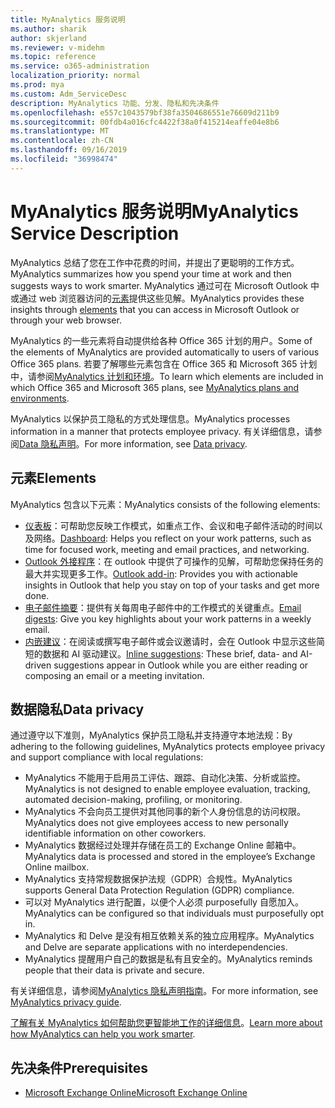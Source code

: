 ```yaml
---
title: MyAnalytics 服务说明
ms.author: sharik
author: skjerland
ms.reviewer: v-midehm
ms.topic: reference
ms.service: o365-administration
localization_priority: normal
ms.prod: mya
ms.custom: Adm_ServiceDesc
description: MyAnalytics 功能、分发、隐私和先决条件
ms.openlocfilehash: e557c1043579bf38fa3504686551e76609d211b9
ms.sourcegitcommit: 00fdb4a016cfc4422f38a0f415214eaffe04e8b6
ms.translationtype: MT
ms.contentlocale: zh-CN
ms.lasthandoff: 09/16/2019
ms.locfileid: "36998474"
---
```

# <a name="myanalytics-service-description"></a><span data-ttu-id="45320-103">MyAnalytics 服务说明</span><span class="sxs-lookup"><span data-stu-id="45320-103">MyAnalytics Service Description</span></span>

<span data-ttu-id="45320-104">MyAnalytics 总结了您在工作中花费的时间，并提出了更聪明的工作方式。</span><span class="sxs-lookup"><span data-stu-id="45320-104">MyAnalytics summarizes how you spend your time at work and then suggests ways to work smarter.</span></span> <span data-ttu-id="45320-105">MyAnalytics 通过可在 Microsoft Outlook 中或通过 web 浏览器访问的[元素](#elements)提供这些见解。</span><span class="sxs-lookup"><span data-stu-id="45320-105">MyAnalytics provides these insights through [elements](#elements) that you can access in Microsoft Outlook or through your web browser.</span></span>

<span data-ttu-id="45320-106">MyAnalytics 的一些元素将自动提供给各种 Office 365 计划的用户。</span><span class="sxs-lookup"><span data-stu-id="45320-106">Some of the elements of MyAnalytics are provided automatically to users of various Office 365 plans.</span></span> <span data-ttu-id="45320-107">若要了解哪些元素包含在 Office 365 和 Microsoft 365 计划中，请参阅[MyAnalytics 计划和环境](https://docs.microsoft.com/workplace-analytics/myanalytics/overview/plans-environments)。</span><span class="sxs-lookup"><span data-stu-id="45320-107">To learn which elements are included in which Office 365 and Microsoft 365 plans, see [MyAnalytics plans and environments](https://docs.microsoft.com/workplace-analytics/myanalytics/overview/plans-environments).</span></span>  

<span data-ttu-id="45320-108">MyAnalytics 以保护员工隐私的方式处理信息。</span><span class="sxs-lookup"><span data-stu-id="45320-108">MyAnalytics processes information in a manner that protects employee privacy.</span></span> <span data-ttu-id="45320-109">有关详细信息，请参阅[Data 隐私声明](#data-privacy)。</span><span class="sxs-lookup"><span data-stu-id="45320-109">For more information, see [Data privacy](#data-privacy).</span></span>

## <a name="elements"></a><span data-ttu-id="45320-110">元素</span><span class="sxs-lookup"><span data-stu-id="45320-110">Elements</span></span>

<span data-ttu-id="45320-111">MyAnalytics 包含以下元素：</span><span class="sxs-lookup"><span data-stu-id="45320-111">MyAnalytics consists of the following elements:</span></span>

* <span data-ttu-id="45320-112">[仪表板](https://docs.microsoft.com/workplace-analytics/myanalytics/use/dashboard-2)：可帮助您反映工作模式，如重点工作、会议和电子邮件活动的时间以及网络。</span><span class="sxs-lookup"><span data-stu-id="45320-112">[Dashboard](https://docs.microsoft.com/workplace-analytics/myanalytics/use/dashboard-2): Helps you reflect on your work patterns, such as time for focused work, meeting and email practices, and networking.</span></span>
* <span data-ttu-id="45320-113">[Outlook 外接程序](https://docs.microsoft.com/workplace-analytics/myanalytics/use/add-in)：在 outlook 中提供了可操作的见解，可帮助您保持任务的最大并实现更多工作。</span><span class="sxs-lookup"><span data-stu-id="45320-113">[Outlook add-in](https://docs.microsoft.com/workplace-analytics/myanalytics/use/add-in): Provides you with actionable insights in Outlook that help you stay on top of your tasks and get more done.</span></span>
* <span data-ttu-id="45320-114">[电子邮件摘要](https://docs.microsoft.com/workplace-analytics/myanalytics/use/email-digest-2)：提供有关每周电子邮件中的工作模式的关键重点。</span><span class="sxs-lookup"><span data-stu-id="45320-114">[Email digests](https://docs.microsoft.com/workplace-analytics/myanalytics/use/email-digest-2): Give you key highlights about your work patterns in a weekly email.</span></span>
* <span data-ttu-id="45320-115">[内嵌建议](https://docs.microsoft.com/workplace-analytics/myanalytics/use/mya-notifications)：在阅读或撰写电子邮件或会议邀请时，会在 Outlook 中显示这些简短的数据和 AI 驱动建议。</span><span class="sxs-lookup"><span data-stu-id="45320-115">[Inline suggestions](https://docs.microsoft.com/workplace-analytics/myanalytics/use/mya-notifications): These brief, data- and AI-driven suggestions appear in Outlook while you are either reading or composing an email or a meeting invitation.</span></span>

## <a name="data-privacy"></a><span data-ttu-id="45320-116">数据隐私</span><span class="sxs-lookup"><span data-stu-id="45320-116">Data privacy</span></span>

<span data-ttu-id="45320-117">通过遵守以下准则，MyAnalytics 保护员工隐私并支持遵守本地法规：</span><span class="sxs-lookup"><span data-stu-id="45320-117">By adhering to the following guidelines, MyAnalytics protects employee privacy and support compliance with local regulations:</span></span>

* <span data-ttu-id="45320-118">MyAnalytics 不能用于启用员工评估、跟踪、自动化决策、分析或监控。</span><span class="sxs-lookup"><span data-stu-id="45320-118">MyAnalytics is not designed to enable employee evaluation, tracking, automated decision-making, profiling, or monitoring.</span></span>
* <span data-ttu-id="45320-119">MyAnalytics 不会向员工提供对其他同事的新个人身份信息的访问权限。</span><span class="sxs-lookup"><span data-stu-id="45320-119">MyAnalytics does not give employees access to new personally identifiable information on other coworkers.</span></span>
* <span data-ttu-id="45320-120">MyAnalytics 数据经过处理并存储在员工的 Exchange Online 邮箱中。</span><span class="sxs-lookup"><span data-stu-id="45320-120">MyAnalytics data is processed and stored in the employee’s Exchange Online mailbox.</span></span>
* <span data-ttu-id="45320-121">MyAnalytics 支持常规数据保护法规（GDPR）合规性。</span><span class="sxs-lookup"><span data-stu-id="45320-121">MyAnalytics supports General Data Protection Regulation (GDPR) compliance.</span></span>
* <span data-ttu-id="45320-122">可以对 MyAnalytics 进行配置，以便个人必须 purposefully 自愿加入。</span><span class="sxs-lookup"><span data-stu-id="45320-122">MyAnalytics can be configured so that individuals must purposefully opt in.</span></span>
* <span data-ttu-id="45320-123">MyAnalytics 和 Delve 是没有相互依赖关系的独立应用程序。</span><span class="sxs-lookup"><span data-stu-id="45320-123">MyAnalytics and Delve are separate applications with no interdependencies.</span></span>
* <span data-ttu-id="45320-124">MyAnalytics 提醒用户自己的数据是私有且安全的。</span><span class="sxs-lookup"><span data-stu-id="45320-124">MyAnalytics reminds people that their data is private and secure.</span></span>

<span data-ttu-id="45320-125">有关详细信息，请参阅[MyAnalytics 隐私声明指南](https://docs.microsoft.com/workplace-analytics/myanalytics/overview/privacy-guide)。</span><span class="sxs-lookup"><span data-stu-id="45320-125">For more information, see [MyAnalytics privacy guide](https://docs.microsoft.com/workplace-analytics/myanalytics/overview/privacy-guide).</span></span>

<span data-ttu-id="45320-126">[了解有关 MyAnalytics 如何帮助您更智能地工作的详细信息](https://products.office.com/business/myanalytics-personal-analytics)。</span><span class="sxs-lookup"><span data-stu-id="45320-126">[Learn more about how MyAnalytics can help you work smarter](https://products.office.com/business/myanalytics-personal-analytics).</span></span>

## <a name="prerequisites"></a><span data-ttu-id="45320-127">先决条件</span><span class="sxs-lookup"><span data-stu-id="45320-127">Prerequisites</span></span>

* [<span data-ttu-id="45320-128">Microsoft Exchange Online</span><span class="sxs-lookup"><span data-stu-id="45320-128">Microsoft Exchange Online</span></span>](https://docs.microsoft.com/office365/servicedescriptions/exchange-online-service-description/exchange-online-service-description)
